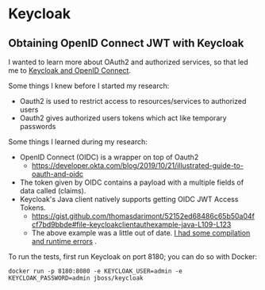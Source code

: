# Keycloak

## Obtaining OpenID Connect JWT with Keycloak

I wanted to learn more about OAuth2 and authorized services, so that led me
to [Keycloak and OpenID Connect](https://www.keycloak.org/docs/latest/securing_apps/).

Some things I knew before I started my research:

* Oauth2 is used to restrict access to resources/services to authorized users
* Oauth2 gives authorized users tokens which act like temporary passwords

Some things I learned during my research:

* OpenID Connect (OIDC) is a wrapper on top of Oauth2
    * https://developer.okta.com/blog/2019/10/21/illustrated-guide-to-oauth-and-oidc
* The token given by OIDC contains a payload with a multiple fields of data called (claims).
* Keycloak's Java client natively supports getting OIDC JWT Access Tokens.
    * https://gist.github.com/thomasdarimont/52152ed68486c65b50a04fcf7bd9bbde#file-keycloakclientauthexample-java-L109-L123
    * The above example was a little out of
      date. [I had some compilation and runtime errors](https://stackoverflow.com/questions/66701269/resteasyclient-incompatibleclasschangeerror-resteasyproviderfactory-getcontextd)
      .

To run the tests, first run Keycloak on port 8180; you can do so with Docker:
```
docker run -p 8180:8080 -e KEYCLOAK_USER=admin -e KEYCLOAK_PASSWORD=admin jboss/keycloak
```